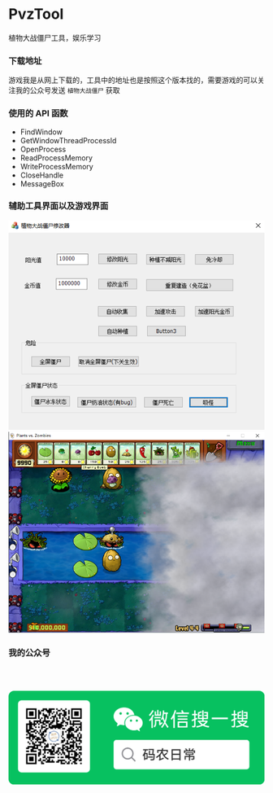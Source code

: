 # PvzTool
植物大战僵尸工具，娱乐学习

### 下载地址
游戏我是从网上下载的，工具中的地址也是按照这个版本找的，需要游戏的可以关注我的公众号发送 `植物大战僵尸` 获取


### 使用的 API 函数
- FindWindow
- GetWindowThreadProcessId
- OpenProcess
- ReadProcessMemory
- WriteProcessMemory
- CloseHandle
- MessageBox

### 辅助工具界面以及游戏界面

![工具界面](工具界面.png "工具界面")
![游戏界面](游戏界面.png "游戏界面")


### 我的公众号

<br>
<br>

![我的公众号](wechat.png "码农日常")
